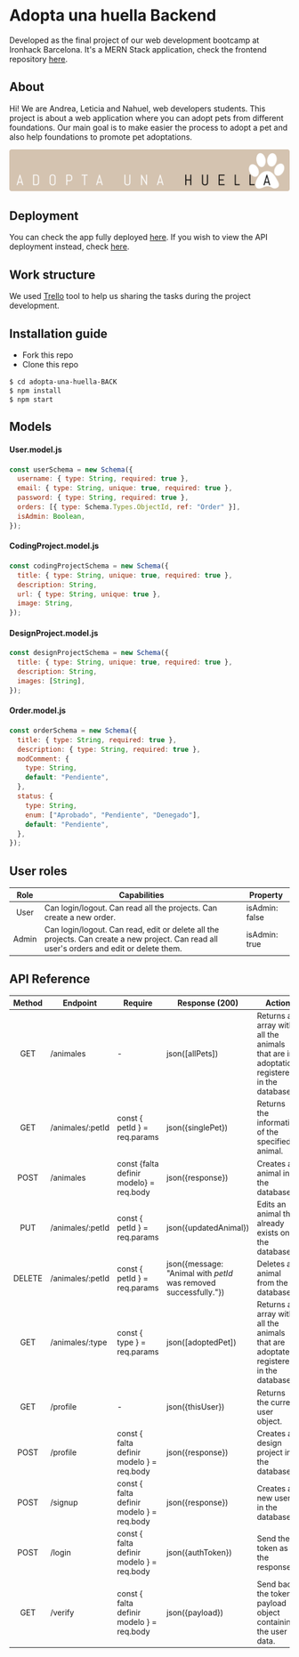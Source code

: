 # Adopta una huella Backend

Developed as the final project of our web development bootcamp at Ironhack Barcelona. It's a MERN Stack application, check the frontend repository [here](https://github.com/AndreaAlarcon99/adopta-una-huella-FRONT).

## About

Hi! We are Andrea, Leticia and Nahuel, web developers students. This project is about a web application where you can adopt pets from different foundations. Our main goal is to make easier the process to adopt a pet and also help foundations to promote pet adoptations.

![Project logo.](./public/Huella.png "Project logo.")

## Deployment

You can check the app fully deployed [here](https://afabregasm.herokuapp.com/). If you wish to view the API deployment instead, check [here](https://afabregasm-back.herokuapp.com/api/).

## Work structure

We used [Trello](https://trello.com/b/Qbeckzgi) tool to help us sharing the tasks during the project development.

## Installation guide

- Fork this repo
- Clone this repo

```shell
$ cd adopta-una-huella-BACK
$ npm install
$ npm start
```

## Models

#### User.model.js

```js
const userSchema = new Schema({
  username: { type: String, required: true },
  email: { type: String, unique: true, required: true },
  password: { type: String, required: true },
  orders: [{ type: Schema.Types.ObjectId, ref: "Order" }],
  isAdmin: Boolean,
});
```

#### CodingProject.model.js

```js
const codingProjectSchema = new Schema({
  title: { type: String, unique: true, required: true },
  description: String,
  url: { type: String, unique: true },
  image: String,
});
```

#### DesignProject.model.js

```js
const designProjectSchema = new Schema({
  title: { type: String, unique: true, required: true },
  description: String,
  images: [String],
});
```

#### Order.model.js

```js
const orderSchema = new Schema({
  title: { type: String, required: true },
  description: { type: String, required: true },
  modComment: {
    type: String,
    default: "Pendiente",
  },
  status: {
    type: String,
    enum: ["Aprobado", "Pendiente", "Denegado"],
    default: "Pendiente",
  },
});
```

## User roles

| Role  | Capabilities                                                                                                                               | Property       |
| :---: | ------------------------------------------------------------------------------------------------------------------------------------------ | -------------- |
| User  | Can login/logout. Can read all the projects. Can create a new order.                                                                       | isAdmin: false |
| Admin | Can login/logout. Can read, edit or delete all the projects. Can create a new project. Can read all user's orders and edit or delete them. | isAdmin: true  |

## API Reference

| Method | Endpoint         | Require                                   | Response (200)                                                   | Action                                                                                   |
| :----: | ---------------- | ----------------------------------------- | ---------------------------------------------------------------- | ---------------------------------------------------------------------------------------- |
|  GET   | /animales        | -                                         | json([allPets])                                                  | Returns an array with all the animals that are in adoptation registeres in the database. |
|  GET   | /animales/:petId | const { petId } = req.params              | json({singlePet})                                                | Returns the information of the specified animal.                                         |
|  POST  | /animales        | const {falta definir modelo} = req.body   | json({response})                                                 | Creates an animal in the database.                                                       |
|  PUT   | /animales/:petId | const { petId } = req.params              | json({updatedAnimal})                                            | Edits an animal that already exists on the database.                                     |
| DELETE | /animales/:petId | const { petId } = req.params              | json({message: "Animal with _petId_ was removed successfully."}) | Deletes an animal from the database.                                                     |
|  GET   | /animales/:type  | const { type } = req.params               | json([adoptedPet])                                               | Returns an array with all the animals that are adoptated registeres in the database.     |
|  GET   | /profile         | -                                         | json({thisUser})                                                 | Returns the current user object.                                                         |
|  POST  | /profile         | const { falta definir modelo } = req.body | json({response})                                                 | Creates a design project in the database.                                                |
|  POST  | /signup          | const { falta definir modelo } = req.body | json({response})                                                 | Creates a new user in the database.                                                      |
|  POST  | /login           | const { falta definir modelo } = req.body | json({authToken})                                                | Send the token as the response.                                                          |
|  GET   | /verify          | const { falta definir modelo } = req.body | json({payload})                                                  | Send back the token payload object containing the user data.                             |

